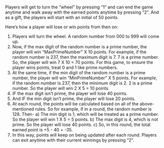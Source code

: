 Players will get to turn the “wheel” by pressing “1” and can end the game anytime and walk away with the earned points anytime by pressing “2”. And as a gift, the players will start with an initial of 50 points. 

Here’s how a player will lose or win points from then on: 

1.	Players will turn the wheel. A random number from 000 to 999 will come up. 
2.	Now, if the max digit of the random number is a prime number, the player will win “MaxPrimeNumber” X 10 points. For example, if the random number is 237, then the maximum digit is 7. 7 is a prime number. So, the player will win 7 X 10 = 70 points. 
For this game, to ensure the player wins points, treat 0 and 1 like prime numbers. 
3.	At the same time, if the min digit of the random number is a prime number, the player will win “MinPrimeNumber” X 5 points. For example, if the random number is 237, then the minimum digit is 2. 2 is a prime number. So the player will win 2 X 5 = 10 points. 
4.	IF the max digit isn’t prime, the player will lose 40 points.
5.	And IF the min digit isn’t prime, the player will lose 20 points. 
6.	At each round, the points will be calculated based on all of the above-mentioned rules. So for example, if in a round, the random number is 128. Then-
a) The min digit is 1, which will be treated as a prime number. So the player will win 1 X 5 = 5 points. 
b) The max digit is 4, which is not prime. So the player will lose 40 points. 
c) So, in this round, the total earned point is +5 - 40 = -35. 
7.	In this way, points will keep on being updated after each round. Players can exit anytime with their current winnings by pressing “2”.   
